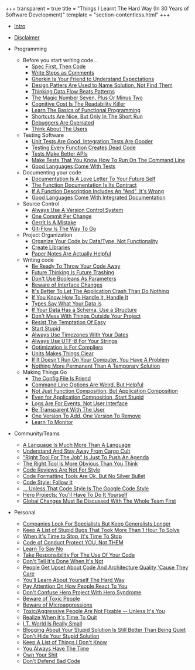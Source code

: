 +++
transparent = true
title = "Things I Learnt The Hard Way (In 30 Years of Software Development)"
template = "section-contentless.html"
+++

* [Intro](intro)
* [Disclaimer](disclaimer)

* Programming
	* Before you start writing code...
		* [Spec First, Then Code](spec-first)
		* [Write Steps as Comments](steps-as-comments)
		* [Gherkin Is Your Friend to Understand Expectations](gherkin)
		* [Design Patters Are Used to Name Solution, Not Find Them](patterns-not-solutions)
		* [Thinking Data Flow Beats Patterns](data-flow)
		* [The Magic Number Seven, Plus Or Minus Two](magical-number-seven)
		* [Cognitive Cost Is The Readability Killer](cognitive-cost)
		* [Learn The Basics of Functional Programming](functional-programming)
		* [Shortcuts Are Nice, But Only In The Short Run](understand-shortcuts)
		* [Debuggers Are Overrated](debuggers)
		* [Think About The Users](users)
	* Testing Software
		* [Unit Tests Are Good, Integration Tests Are Gooder](integration-tests)
		* [Testing Every Function Creates Dead Code](tests-dead-code)
		* [Tests Make Better APIs](tests-apis)
		* [Make Tests That You Know How To Run On The Command Line](tests-in-the-command-line)
		* [Good Languages Come With Tests](languages-tests)
	* Documenting your code
		* [Documentation Is A Love Letter To Your Future Self](document-it)
		* [The Function Documentation Is Its Contract](document-is-contract)
		* [If A Function Description Includes An "And", It's Wrong](document-and)
		* [Good Languages Come With Integrated Documentation](languages-docs)
	* Source Control
		* [Always Use A Version Control System](always-vcs)
		* [One Commit Per Change](one-change-commit)
		* [Gerrit Is A Mistake](gerrit)
		* [Git-Flow Is The Way To Go](git-flow)
	* Project Organization
		* [Organize Your Code by Data/Type, Not Functionality](project-organization)
		* [Create Libraries](libraries)
		* [Paper Notes Are Actually Helpful](paper-notes)
	* Writing code
		* [Be Ready To Throw Your Code Away](throw-away)
		* [Future Thinking Is Future Trashing](future-trashing)
		* [Don't Use Booleans As Parameters](boolean-parameters)
		* [Beware of Interface Changes](interface-changes)
		* [It's Better To Let The Application Crash Than Do Nothing](crash-it)
		* [If You Know How To Handle It, Handle It](handle-it)
		* [Types Say What Your Data Is](data-types)
		* [If Your Data Has a Schema, Use a Structure](use-structures)
		* [Don't Mess With Things Outside Your Project](outside-project)
		* [Resist The Temptation Of Easy](resist-easy)
		* [Start Stupid](start-stupid)
		* [Always Use Timezones With Your Dates](use-timezones)
		* [Always Use UTF-8 For Your Strings](use-utf8)
		* [Optimization Is For Compilers](optimization)
		* [Units Makes Things Clear](units)
		* [If It Doesn't Run On Your Computer, You Have A Problem](run-locally)
		* [Nothing More Permanent Than A Temporary Solution](permanent-solution)
	* Making Things Go
		* [The Config File Is Friend](config-file)
		* [Command Line Options Are Weird, But Helpful](command-line-options)
		* [Not Just Function Composition, But Application Composition](application-composition)
		* [Even for Application Composition, Start Stupid](app-composition-stupid)
		* [Logs Are For Events, Not User Interface](log-events)
		* [Be Transparent With The User](transparent)
		* [One Version To Add, One Version To Remove](add-then-remove)
		* [Learn To Monitor](monitoring)
* Community/Teams
	* [A Language Is Much More Than A Language](languages-are-more)
	* [Understand And Stay Away From Cargo Cult](cargo-cult)
	* ["Right Tool For The Job" Is Just To Push An Agenda](right-tool-agenda)
	* [The Right Tool Is More Obvious Than You Think](right-tool-obvious)
	* [Code Reviews Are Not For Style](code-reviews-style)
	* [Code Formatting Tools Are Ok, But No Silver Bullet](code-formatters)
	* [Code Style: Follow It](code-style)
	* [... Unless That Code Style Is The Google Code Style](google-code-style)
	* [Hero Projects: You'll Have To Do It Yourself](hero-projects)
	* [Global Changes Must Be Discussed With The Whole Team First](team-discussion)
* Personal
	* [Companies Look For Specialists But Keep Generalists Longer](specialists)
	* [Keep A List of Stupid Bugs That Took More Than 1 Hour To Solve](stupid-bugs-list)
	* [When It's Time to Stop, It's Time To Stop](time-to-stop)
	* [Code of Conduct Protect YOU, Not THEM](coc)
	* [Learn To Say No](say-no)
	* [Take Responsibility For The Use Of Your Code](responsible-code)
	* [Don't Tell It's Done When It's Not](not-done)
	* [People Get Upset About Code And Architecture Quality 'Cause They Care](people-care)
	* [You'll Learn About Yourself The Hard Way](learn-about-yourself)
	* [Pay Attention On How People React To You](watch-reactions)
	* [Don't Confuse Hero Project With Hero Syndrome](hero-syndrome)
	* [Beware of Toxic People](toxic-people)
	* [Beware of Microaggressions](microaggressions)
	* [Toxic/Aggressive People Are Not Fixable -- Unless It's You](fixable)
	* [Realize When It's Time To Quit](quit)
	* [I.T. World Is Really Small](small-world)
	* [Blogging About Your Stupid Solution Is Still Better Than Being Quiet](blogging)
	* [Don't Hide Your Stupid Solution](post-solution)
	* [Keep A List of Things I Don't Know](things-i-dont-know)
	* [You Always Have The Time](time)
	* [Own Your Shit](own-your-shit)
	* [Don't Defend Bad Code](bad-code-defense)
